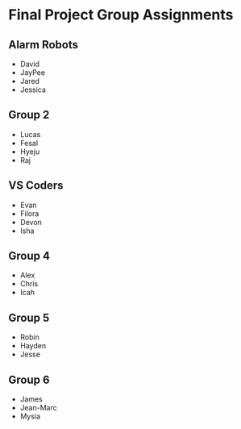 # Final Project Group Assignments
## Alarm Robots
- David
- JayPee
- Jared
- Jessica

## Group 2
- Lucas
- Fesal
- Hyeju
- Raj

## VS Coders
- Evan
- Filora
- Devon
- Isha

## Group 4
- Alex
- Chris
- Icah

## Group 5
- Robin
- Hayden
- Jesse

## Group 6
- James
- Jean-Marc
- Mysia
